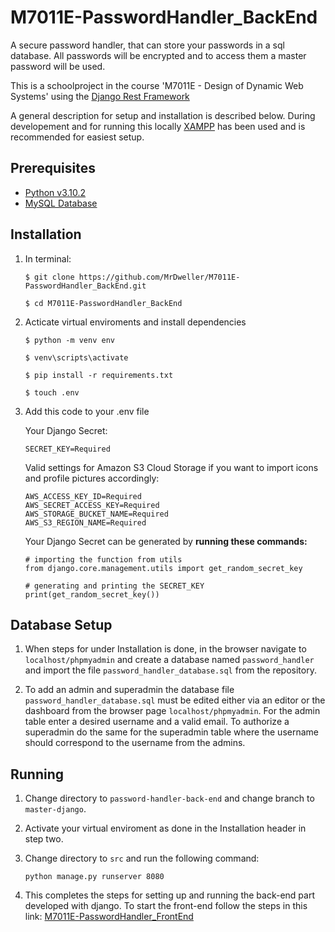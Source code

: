 # M7011E-PasswordHandler_BackEnd
A secure password handler, that can store your passwords in a sql database. All passwords will be encrypted and to access them a master password will be used.

This is a schoolproject in the course 'M7011E - Design of Dynamic Web Systems' using the [Django Rest Framework](https://www.django-rest-framework.org/)

A general description for setup and installation is described below. During developement and for running this locally [XAMPP](https://www.apachefriends.org/download.html) has been used and is recommended for easiest setup.

## Prerequisites
- [Python v3.10.2](https://www.python.org/downloads/release/python-3102/)
- [MySQL Database](https://www.mysql.com/)

## Installation

1. In terminal:

   ```
   $ git clone https://github.com/MrDweller/M7011E-PasswordHandler_BackEnd.git
   ```

   ```
   $ cd M7011E-PasswordHandler_BackEnd
   ```
    
2. Acticate virtual enviroments and install dependencies

   ```
   $ python -m venv env
   ```
   
   ```
   $ venv\scripts\activate
   ```
   
   ```
   $ pip install -r requirements.txt
   ```

   ```
   $ touch .env
   ```
   
3. Add this code to your .env file

   Your Django Secret:

   ```
   SECRET_KEY=Required
   ```
   
   Valid settings for Amazon S3 Cloud Storage if you want to import icons and profile pictures accordingly:
  
   ```
   AWS_ACCESS_KEY_ID=Required
   AWS_SECRET_ACCESS_KEY=Required
   AWS_STORAGE_BUCKET_NAME=Required
   AWS_S3_REGION_NAME=Required
   ```
   
   Your Django Secret can be generated by **running these commands:**

   ```
   # importing the function from utils
   from django.core.management.utils import get_random_secret_key

   # generating and printing the SECRET_KEY
   print(get_random_secret_key())
   ```

## Database Setup

1. When steps for under Installation is done, in the browser navigate to `localhost/phpmyadmin` and create a database named `password_handler` and import the file `password_handler_database.sql` from the repository.

2. To add an admin and superadmin the database file `password_handler_database.sql` must be edited either via an editor or the dashboard from the browser page `localhost/phpmyadmin`. For the admin table enter a desired username and a valid email. To authorize a superadmin do the same for the superadmin table where the username should correspond to the username from the admins.

## Running

1. Change directory to `password-handler-back-end` and change branch to `master-django`.
2. Activate your virtual enviroment as done in the Installation header in step two. 
3. Change directory to `src` and run the following command:

   ```
   python manage.py runserver 8080   
   ```
4. This completes the steps for setting up and running the back-end part developed with django. To start the front-end follow the steps in this link:
[M7011E-PasswordHandler_FrontEnd](https://github.com/MrDweller/M7011E-PasswordHandler_FrontEnd)
